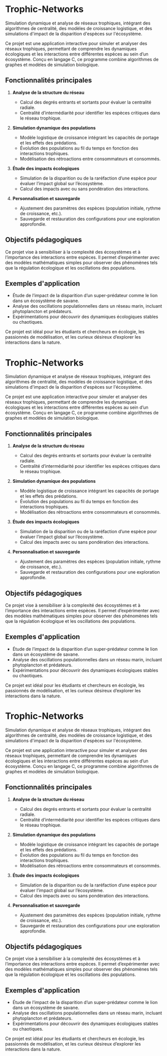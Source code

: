 # Trophic-Networks
Simulation dynamique et analyse de réseaux trophiques, intégrant des algorithmes de centralité, des modèles de croissance logistique, et des simulations d'impact de la disparition d'espèces sur l'écosystème.

Ce projet est une application interactive pour simuler et analyser des réseaux trophiques, permettant de comprendre les dynamiques écologiques et les interactions entre différentes espèces au sein d’un écosystème. Conçu en langage C, ce programme combine algorithmes de graphes et modèles de simulation biologique.

## Fonctionnalités principales

1. **Analyse de la structure du réseau**  
   - Calcul des degrés entrants et sortants pour évaluer la centralité radiale.  
   - Centralité d’intermédiarité pour identifier les espèces critiques dans le réseau trophique.  

2. **Simulation dynamique des populations**  
   - Modèle logistique de croissance intégrant les capacités de portage et les effets des prédations.  
   - Évolution des populations au fil du temps en fonction des interactions trophiques.  
   - Modélisation des rétroactions entre consommateurs et consommés.  

3. **Étude des impacts écologiques**  
   - Simulation de la disparition ou de la raréfaction d’une espèce pour évaluer l’impact global sur l’écosystème.  
   - Calcul des impacts avec ou sans pondération des interactions.  

4. **Personnalisation et sauvegarde**  
   - Ajustement des paramètres des espèces (population initiale, rythme de croissance, etc.).  
   - Sauvegarde et restauration des configurations pour une exploration approfondie.  

## Objectifs pédagogiques

Ce projet vise à sensibiliser à la complexité des écosystèmes et à l’importance des interactions entre espèces. Il permet d’expérimenter avec des modèles mathématiques simples pour observer des phénomènes tels que la régulation écologique et les oscillations des populations.

## Exemples d'application

- Étude de l’impact de la disparition d’un super-prédateur comme le lion dans un écosystème de savane.  
- Analyse des oscillations populationnelles dans un réseau marin, incluant phytoplancton et prédateurs.  
- Expérimentations pour découvrir des dynamiques écologiques stables ou chaotiques.

Ce projet est idéal pour les étudiants et chercheurs en écologie, les passionnés de modélisation, et les curieux désireux d’explorer les interactions dans la nature.



# Trophic-Networks
Simulation dynamique et analyse de réseaux trophiques, intégrant des algorithmes de centralité, des modèles de croissance logistique, et des simulations d'impact de la disparition d'espèces sur l'écosystème.

Ce projet est une application interactive pour simuler et analyser des réseaux trophiques, permettant de comprendre les dynamiques écologiques et les interactions entre différentes espèces au sein d’un écosystème. Conçu en langage C, ce programme combine algorithmes de graphes et modèles de simulation biologique.

## Fonctionnalités principales

1. **Analyse de la structure du réseau**  
   - Calcul des degrés entrants et sortants pour évaluer la centralité radiale.  
   - Centralité d’intermédiarité pour identifier les espèces critiques dans le réseau trophique.  

2. **Simulation dynamique des populations**  
   - Modèle logistique de croissance intégrant les capacités de portage et les effets des prédations.  
   - Évolution des populations au fil du temps en fonction des interactions trophiques.  
   - Modélisation des rétroactions entre consommateurs et consommés.  

3. **Étude des impacts écologiques**  
   - Simulation de la disparition ou de la raréfaction d’une espèce pour évaluer l’impact global sur l’écosystème.  
   - Calcul des impacts avec ou sans pondération des interactions.  

4. **Personnalisation et sauvegarde**  
   - Ajustement des paramètres des espèces (population initiale, rythme de croissance, etc.).  
   - Sauvegarde et restauration des configurations pour une exploration approfondie.  

## Objectifs pédagogiques

Ce projet vise à sensibiliser à la complexité des écosystèmes et à l’importance des interactions entre espèces. Il permet d’expérimenter avec des modèles mathématiques simples pour observer des phénomènes tels que la régulation écologique et les oscillations des populations.

## Exemples d'application

- Étude de l’impact de la disparition d’un super-prédateur comme le lion dans un écosystème de savane.  
- Analyse des oscillations populationnelles dans un réseau marin, incluant phytoplancton et prédateurs.  
- Expérimentations pour découvrir des dynamiques écologiques stables ou chaotiques.

Ce projet est idéal pour les étudiants et chercheurs en écologie, les passionnés de modélisation, et les curieux désireux d’explorer les interactions dans la nature.











# Trophic-Networks
Simulation dynamique et analyse de réseaux trophiques, intégrant des algorithmes de centralité, des modèles de croissance logistique, et des simulations d'impact de la disparition d'espèces sur l'écosystème.

Ce projet est une application interactive pour simuler et analyser des réseaux trophiques, permettant de comprendre les dynamiques écologiques et les interactions entre différentes espèces au sein d’un écosystème. Conçu en langage C, ce programme combine algorithmes de graphes et modèles de simulation biologique.

## Fonctionnalités principales

1. **Analyse de la structure du réseau**  
   - Calcul des degrés entrants et sortants pour évaluer la centralité radiale.  
   - Centralité d’intermédiarité pour identifier les espèces critiques dans le réseau trophique.  

2. **Simulation dynamique des populations**  
   - Modèle logistique de croissance intégrant les capacités de portage et les effets des prédations.  
   - Évolution des populations au fil du temps en fonction des interactions trophiques.  
   - Modélisation des rétroactions entre consommateurs et consommés.  

3. **Étude des impacts écologiques**  
   - Simulation de la disparition ou de la raréfaction d’une espèce pour évaluer l’impact global sur l’écosystème.  
   - Calcul des impacts avec ou sans pondération des interactions.  

4. **Personnalisation et sauvegarde**  
   - Ajustement des paramètres des espèces (population initiale, rythme de croissance, etc.).  
   - Sauvegarde et restauration des configurations pour une exploration approfondie.  

## Objectifs pédagogiques

Ce projet vise à sensibiliser à la complexité des écosystèmes et à l’importance des interactions entre espèces. Il permet d’expérimenter avec des modèles mathématiques simples pour observer des phénomènes tels que la régulation écologique et les oscillations des populations.

## Exemples d'application

- Étude de l’impact de la disparition d’un super-prédateur comme le lion dans un écosystème de savane.  
- Analyse des oscillations populationnelles dans un réseau marin, incluant phytoplancton et prédateurs.  
- Expérimentations pour découvrir des dynamiques écologiques stables ou chaotiques.

Ce projet est idéal pour les étudiants et chercheurs en écologie, les passionnés de modélisation, et les curieux désireux d’explorer les interactions dans la nature.



















